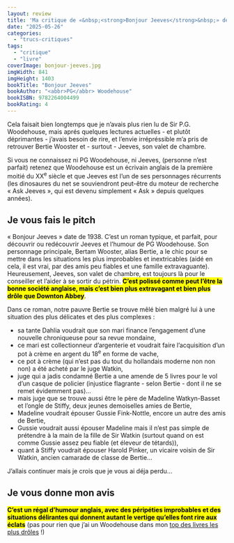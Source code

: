 ```yaml
---
layout: review
title: 'Ma critique de «&nbsp;<strong>Bonjour Jeeves</strong>&nbsp;» de <em><abbr>PG</abbr> Woodehouse</em>'
date: "2025-05-26"
categories: 
  - "trucs-critiques"
tags: 
  - "critique"
  - "livre"
coverImage: bonjour-jeeves.jpg
imgWidth: 841
imgHeight: 1403
bookTitle: "Bonjour Jeeves"
bookAuthor: "<abbr>PG</abbr> Woodehouse"
bookISBN: 9782264004499             
bookRating: 4
---
```


<p>Cela faisait bien longtemps que je n’avais plus rien lu de Sir <abbr>P.G.</abbr> Woodehouse, mais aprés quelques lectures actuelles - et plutôt déprimantes - j’avais besoin de rire, et l’envie irrépréssible m’a pris de retrouver Bertie Wooster et - surtout - Jeeves, son valet de chambre.</p>

<p>Si vous ne connaissez ni <abbr>PG</abbr> Woodehouse, ni Jeeves, (personne n’est parfait) retenez que Woodehouse est un écrivain anglais de la première moitié du XX<sup>e</sup> siècle et que Jeeves est l’un de ses personnages récurrents (les dinosaures du net se souviendront peut-être du moteur de recherche «&nbsp;<span lang="en">Ask Jeeves</span>&nbsp;», qui est devenu simplement «&nbsp;<span lang="en">Ask</span>&nbsp;» depuis quelques années).</p>

<h2>Je vous fais le pitch</h2>

<p>«&nbsp;Bonjour Jeeves&nbsp;» date de 1938. C’est un roman typique, et parfait, pour découvrir ou redécouvrir Jeeves et l’humour de <abbr>PG</abbr> Woodehouse. Son personnage principale, Bertam Wooster, alias Bertie, a le chic pour se mettre dans les situations les plus improbables et inextricables (aidé en cela, il est vrai, par des amis peu fiables et une famille extravaguante). Heureusement, Jeeves, son valet de chambre, est toujours là pour le conseiller et l’aider à se sortir du pétrin. <strong><mark>C’est polissé comme peut l’être la bonne société anglaise, mais c’est bien plus extravagant et bien plus drôle que <span lang="en">Downton Abbey</span></mark></strong>.

<p>Dans ce roman, notre pauvre Bertie se trouve mêlé bien malgré lui à une situation des plus délicates et des plus complexes&nbsp;:</p>
<ul>
    <li>sa tante Dahlia voudrait que son mari finance l’engagement d’une nouvelle chroniqueuse pour sa revue mondaine,</li>
    <li>ce mari est collectionneur d’argenterie et voudrait faire l’acquisition d’un pot à crème en argent du 18<sup>e</sup> en forme de vache,</li>
    <li>ce pot à crème (qui n’est pas du tout du hollandais moderne non non non) a été acheté par le juge Watkin,</li>
    <li>juge qui a jadis condamné Bertie a une amende de 5 livres pour le vol d’un casque de policier (injustice flagrante - selon Bertie - dont il ne se remet évidemment pas)…</li>
    <li>mais juge que se trouve aussi être le père de Madeline Watkyn-Basset et l’ongle de Stiffy, deux jeunes demoiselles amies de Bertie,</li>
    <li>Madeline voudrait épouser Gussie Fink-Nottle, encore un autre des amis de Bertie,</li>
    <li>Gussie voudrait aussi épouser Madeline mais il n’est pas simple de prétendre à la main de la fille de Sir Watkin (surtout quand on est comme Gussie assez peu fiable (et éleveur de tétards)),</li>
    <li>quant à Stiffy voudrait épouser Harold Pinker, un vicaire voisin de Sir Watkin, ancien camarade de classe de Bertie…</li>
</ul>
<p>J’allais continuer mais je crois que je vous ai déja perdu…</p>

<h2>Je vous donne mon avis</h2>

<p><strong><mark>C’est un régal d’humour anglais, avec des péripéties improbables et des situations délirantes qui donnent autant le vertige qu’elles font rire aux éclats</mark></strong> (pas pour rien que j’ai un Woodehouse dans mon <a href="/2016/09/top-15-des-livres-les-plus-droles/">top des livres les plus drôles</a>&nbsp;!)</p>
